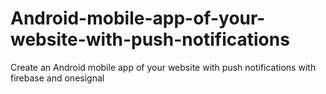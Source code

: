 # Android-mobile-app-of-your-website-with-push-notifications
Create an Android mobile app of your website with push notifications with firebase and onesignal
